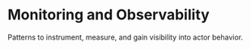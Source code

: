 # Monitoring and Observability

Patterns to instrument, measure, and gain visibility into actor behavior.
